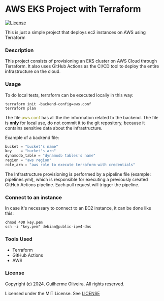 # AWS EKS Project with Terraform

[![License](https://img.shields.io/badge/License-MIT-blue.svg)](https://opensource.org/license/MIT)

This is just a simple project that deploys ec2 instances on AWS using Terraform 

### Description

This project consists of provisioning an EKS cluster on AWS Cloud through Terraform. It also uses GitHub Actions as the CI/CD tool to deploy the entire infrastructure on the cloud.

### Usage

To do local tests, terraform can be executed locally in this way:

```shell
terraform init -backend-config=aws.conf
terraform plan
```

<p>The file <span style="color:#98971a">aws.conf</span> has all the ihe information related to the backend. The file is <strong>only</strong> for local use,
do not commit it to the git repository, because it contains sensitive data about the infrastructure. </p>

Example of a backend file:
```terraform
bucket = "bucket's name"
key    = "bucket's arn"
dynamodb_table = "dynamodb tables's name"
region = "aws region"
role_arn = "aws role to execute terraform with credentials"
```
The Infrastructure provisioning is performed by a pipeline file (example: pipelines.yml),
which is responsible for executing a previously created GitHub Actions pipeline. Each pull request will trigger the pipeline.

### Connect to an instance
In case it's necessary to connect to an EC2 instance, it can be done like this:

```shell
chmod 400 key.pem
ssh -i "key.pem" debian@public-ipv4-dns
```
### Tools Used 

- Terraform
- GitHub Actions
- AWS 

### License

Copyright (c) 2024, Guilherme Oliveira. All rights reserved.

Licensed under the MIT License. See [LICENSE](LICENSE)